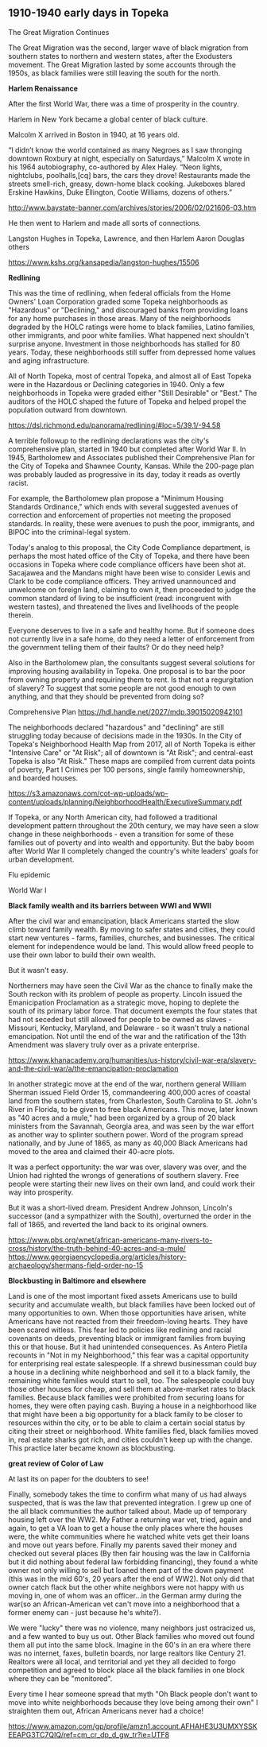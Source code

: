 ## 1910-1940 early days in Topeka ##





The Great Migration Continues

The Great Migration was the second, larger wave of black migration from southern states to northern and western states, after the Exodusters movement. The Great Migration lasted by some accounts through the 1950s, as black families were still leaving the south for the north. 


**Harlem Renaissance**

After the first World War, there was a time of prosperity in the country. 

Harlem in New York became a global center of black culture. 

Malcolm X arrived in Boston in 1940, at 16 years old.

“I didn’t know the world contained as many Negroes as I saw thronging downtown Roxbury at night, especially on Saturdays,” Malcolm X wrote in his 1964 autobiography, co-authored by Alex Haley. “Neon lights, nightclubs, poolhalls,[cq] bars, the cars they drove! Restaurants made the streets smell-rich, greasy, down-home black cooking. Jukeboxes blared Erskine Hawkins, Duke Ellington, Cootie Williams, dozens of others.”

http://www.baystate-banner.com/archives/stories/2006/02/021606-03.htm

He then went to Harlem and made all sorts of connections.



Langston Hughes in Topeka, Lawrence, and then Harlem 
Aaron Douglas
others


https://www.kshs.org/kansapedia/langston-hughes/15506



**Redlining**

This was the time of redlining, when federal officials from the Home Owners' Loan Corporation graded some Topeka neighborhoods as "Hazardous" or "Declining," and discouraged banks from providing loans for any home purchases in those areas. Many of the neighborhoods degraded by the HOLC ratings were home to black families, Latino families, other immigrants, and poor white families. What happened next shouldn't surprise anyone. Investment in those neighborhoods has stalled for 80 years. Today, these neighborhoods still suffer from depressed home values and aging infrastructure. 

All of North Topeka, most of central Topeka, and almost all of East Topeka were in the Hazardous or Declining categories in 1940. Only a few neighborhoods in Topeka were graded either "Still Desirable" or "Best." The auditors of the HOLC shaped the future of Topeka and helped propel the population outward from downtown. 


https://dsl.richmond.edu/panorama/redlining/#loc=5/39.1/-94.58


A terrible followup to the redlining declarations was the city's comprehensive plan, started in 1940 but completed after World War II. In 1945, Bartholomew and Associates published their Comprehensive Plan for the City of Topeka and Shawnee County, Kansas. While the 200-page plan was probably lauded as progressive in its day, today it reads as overtly racist. 

For example, the Bartholomew plan propose a "Minimum Housing Standards Ordinance," which ends with several suggested avenues of correction and enforcement of properties not meeting the proposed standards. In reality, these were avenues to push the poor, immigrants, and BIPOC into the criminal-legal system. 

Today's analog to this proposal, the City Code Compliance department, is perhaps the most hated office of the City of Topeka, and there have been occasions in Topeka where code compliance officers have been shot at. Sacajawea and the Mandans might have been wise to consider Lewis and Clark to be code compliance officers. They arrived unannounced and unwelcome on foreign land, claiming to own it, then proceeded to judge the common standard of living to be insufficient (read: incongruent with western tastes), and threatened the lives and livelihoods of the people therein. 

Everyone deserves to live in a safe and healthy home. But if someone does not currently live in a safe home, do they need a letter of enforcement from the government telling them of their faults? Or do they need help? 

Also in the Bartholomew plan, the consultants suggest several solutions for improving housing availability in Topeka. One proposal is to bar the poor from owning property and requiring them to rent. Is that not a regurgitation of slavery? To suggest that some people are not good enough to own anything, and that they should be prevented from doing so? 


Comprehensive Plan
https://hdl.handle.net/2027/mdp.39015020942101







The neighborhoods declared "hazardous" and "declining" are still struggling today because of decisions made in the 1930s. In the City of Topeka's Neighborhood Health Map from 2017, all of North Topeka is either "Intensive Care" or "At Risk"; all of downtown is "At Risk"; and central-east Topeka is also "At Risk." These maps are compiled from current data points of poverty, Part I Crimes per 100 persons,  single family homeownership, and boarded houses. 

https://s3.amazonaws.com/cot-wp-uploads/wp-content/uploads/planning/NeighborhoodHealth/ExecutiveSummary.pdf

If Topeka, or any North American city, had followed a traditional development pattern throughout the 20th century, we may have seen a slow change in these neighborhoods - even a transition for some of these families out of poverty and into wealth and opportunity. But the baby boom after World War II completely changed the country's white leaders' goals for urban development. 




Flu epidemic

World War I


**Black family wealth and its barriers between WWI and WWII**

After the civil war and emancipation, black Americans started the slow climb toward family wealth. By moving to safer states and cities, they could start new ventures - farms, families, churches, and businesses. The critical element for independence would be land. This would allow freed people to use their own labor to build their own wealth.

But it wasn't easy.

Northerners may have seen the Civil War as the chance to finally make the South reckon with its problem of people as property. Lincoln issued the Emanicipation Proclamation as a strategic move, hoping to deplete the south of its primary labor force. That document exempts the four states that had not seceded but still allowed for people to be owned as slaves - Missouri, Kentucky, Maryland, and Delaware - so it wasn't truly a national emancipation. Not until the end of the war and the ratification of the 13th Amendment was slavery truly over as a private enterprise. 

https://www.khanacademy.org/humanities/us-history/civil-war-era/slavery-and-the-civil-war/a/the-emancipation-proclamation

In another strategic move at the end of the war, northern general William Sherman issued Field Order 15, commandeering 400,000 acres of coastal land from the southern states, from Charleston, South Carolina to St. John's River in Florida, to be given to free black Americans. This move, later known as "40 acres and a mule," had been organized by a group of 20 black ministers from the Savannah, Georgia area, and was seen by the war effort as another way to splinter southern power. Word of the program spread nationally, and by June of 1865, as many as 40,000 Black Americans had moved to the area and claimed their 40-acre plots. 

It was a perfect opportunity: the war was over, slavery was over, and the Union had righted the wrongs of generations of southern slavery. Free people were starting their new lives on their own land, and could work their way into prosperity. 

But it was a short-lived dream. President Andrew Johnson, Lincoln's successor (and a sympathizer with the South), overturned the order in the fall of 1865, and reverted the land back to its original owners. 

https://www.pbs.org/wnet/african-americans-many-rivers-to-cross/history/the-truth-behind-40-acres-and-a-mule/
https://www.georgiaencyclopedia.org/articles/history-archaeology/shermans-field-order-no-15




**Blockbusting in Baltimore and elsewhere**

Land is one of the most important fixed assets Americans use to build security and accumulate wealth, but black families have been locked out of many opportunities to own. When those opportunities have arisen, white Americans have not reacted from their freedom-loving hearts. They have been scared witless. This fear led to policies like redlining and racial covenants on deeds, preventing black or immigrant families from buying this or that house. But it had unintended consequences. As Antero Pietila recounts in "Not in my Neighborhood," this fear was a capital opportunity for enterprising real estate salespeople. If a shrewd businessman could buy a house in a declining white neighborhood and sell it to a black family, the remaining white families would start to sell, too. The salespeople could buy those other houses for cheap, and sell them at above-market rates to black families. Because black families were prohibited from securing loans for homes, they were often paying cash. Buying a house in a neighborhood like that might have been a big opportunity for a black family to be closer to resources within the city, or to be able to claim a certain social status by citing their street or neighborhood. White families fled, black families moved in, real estate sharks got rich, and cities couldn't keep up with the change. This practice later became known as blockbusting. 





**great review of Color of Law**


At last its on paper for the doubters to see!

Finally, somebody takes the time to confirm what many of us had always suspected, that is was the law that prevented integration. I grew up one of the all black communities the author talked about. Made up of temporary housing left over the WW2. My Father a returning war vet, tried, again and again, to get a VA loan to get a house the only places where the houses were, the white communities where he watched white vets get their loans and move out years before. Finally my parents saved their money and checked out several places (By then fair housing was the law in California but it did nothing about federal law forbidding financing), they found a white owner not only willing to sell but loaned them part of the down payment (this was in the mid 60's, 20 years after the end of WW2). Not only did that owner catch flack but the other white neighbors were not happy with us moving in, one of whom was an officer...in the German army during the war(so an African-American vet can't move into a neighborhood that a former enemy can - just because he's white?).

We were "lucky" there was no violence, many neighbors just ostracized us, and a few wanted to buy us out. Other Black families who moved out found them all put into the same block. Imagine in the 60's in an era where there was no internet, faxes, bulletin boards, nor large realtors like Century 21. Realtors were all local, and territorial and yet they all decided to forgo competition and agreed to block place all the black families in one block where they can be "monitored".

Every time I hear someone spread that myth "Oh Black people don't want to move into white neighborhoods because they love being among their own" I straighten them out, African Americans never had a choice!

https://www.amazon.com/gp/profile/amzn1.account.AFHAHE3U3UMXYSSKEEAPG3TC7QIQ/ref=cm_cr_dp_d_gw_tr?ie=UTF8
